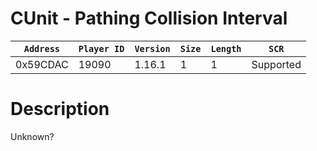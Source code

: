 # CUnit - Pathing Collision Interval

| `Address` | `Player ID` | `Version` | `Size` | `Length` | `SCR` |
| ---------- | ----------- | --------- | ------ | -------- | ---- |
| 0x59CDAC | 19090 | 1.16.1 | 1 | 1 | Supported |

# Description

Unknown?